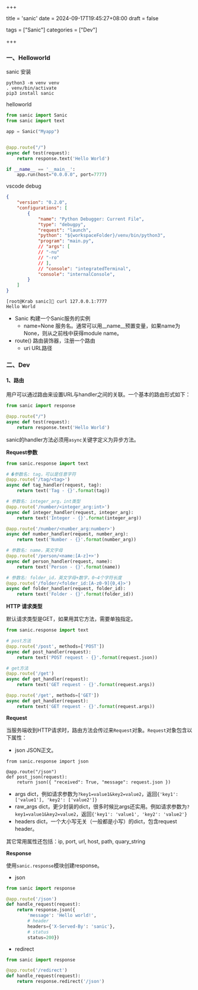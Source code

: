 +++

title = 'sanic'
date = 2024-09-17T19:45:27+08:00
draft = false

tags = ["Sanic"]
categories = ["Dev"]

+++

### 一、Helloworld

sanic 安装 

```
python3 -m venv venv 
. venv/bin/activate
pip3 install sanic
```

helloworld

```python
from sanic import Sanic
from sanic import text

app = Sanic("Myapp")


@app.route("/")
async def test(request):
    return response.text('Hello World')

if __name__ == '__main__':
    app.run(host="0.0.0.0", port=7777)

```

vscode debug

```json
{
    "version": "0.2.0",
    "configurations": [
        {
            "name": "Python Debugger: Current File",
            "type": "debugpy",
            "request": "launch",
            "python": "${workspaceFolder}/venv/bin/python3",
            "program": "main.py",
            // "args": [
            // "-nu"
            // "-ro"
            // ],       
            // "console": "integratedTerminal",
            "console": "internalConsole",
        }
    ]
}
```

```
[root@Krab sanic]🐳 curl 127.0.0.1:7777
Hello World
```

- Sanic 构建一个Sanic服务的实例
  - name=None 服务名。通常可以用__name__预置变量，如果name为None，则从之前栈中获得module name。
- route() 路由装饰器，注册一个路由
  - uri URL路径



### 二、Dev

#### 1、路由

用户可以通过路由来设置URL与handler之间的关联。一个基本的路由形式如下：

```python
from sanic import response

@app.route("/")
async def test(request):
    return response.text('Hello World')
```

sanic的handler方法必须用`async`关键字定义为异步方法。

**Request参数**

```python
from sanic.response import text

# �参数名: tag，可以是任意字符
@app.route('/tag/<tag>')
async def tag_handler(request, tag):
    return text('Tag - {}'.format(tag))

# 参数名: integer_arg，int类型
@app.route('/number/<integer_arg:int>')
async def integer_handler(request, integer_arg):
    return text('Integer - {}'.format(integer_arg))

@app.route('/number/<number_arg:number>')
async def number_handler(request, number_arg):
    return text('Number - {}'.format(number_arg))

# 参数名: name，英文字母
@app.route('/person/<name:[A-z]+>')
async def person_handler(request, name):
    return text('Person - {}'.format(name))

# 参数名: folder_id，英文字母+数字，0~4个字符长度
@app.route('/folder/<folder_id:[A-z0-9]{0,4}>')
async def folder_handler(request, folder_id):
    return text('Folder - {}'.format(folder_id))
```

**HTTP 请求类型**

默认请求类型是GET，如果用其它方法，需要单独指定。

```python
from sanic.response import text

# post方法
@app.route('/post', methods=['POST'])
async def post_handler(request):
    return text('POST request - {}'.format(request.json))

# get方法
@app.route('/get')
async def get_handler(request):
    return text('GET request - {}'.format(request.args))

@app.route('/get', methods=['GET'])
async def get_handler(request):
    return text('GET request - {}'.format(request.args))
```

**Request**

当服务端收到HTTP请求时，路由方法会传过来`Request`对象。`Request`对象包含以下属性：

- json JSON正文。

```
from sanic.response import json

@app.route("/json")
def post_json(request):
    return json({ "received": True, "message": request.json })
```

- args dict，例如请求参数为`?key1=value1&key2=value2`，返回`{'key1': ['value1'], 'key2': ['value2']}`
- raw_args dict，更少封装的dict，很多时候比args还实用。例如请求参数为`?key1=value1&key2=value2`，返回`{'key1': 'value1', 'key2': 'value2'}`
- headers dict，一个大小写无关（一般都是小写）的dict，包含request header。

其它常用属性还包括：ip, port, url, host, path, quary_string



**Response**

使用`sanic.response`模块创建response。

- json

```python
from sanic import response

@app.route('/json')
def handle_request(request):
    return response.json({
        'message': 'Hello world!',
        # header
        headers={'X-Served-By': 'sanic'},
        # status
        status=200})
```

- redirect

```python
from sanic import response

@app.route('/redirect')
def handle_request(request):
    return response.redirect('/json')
```







